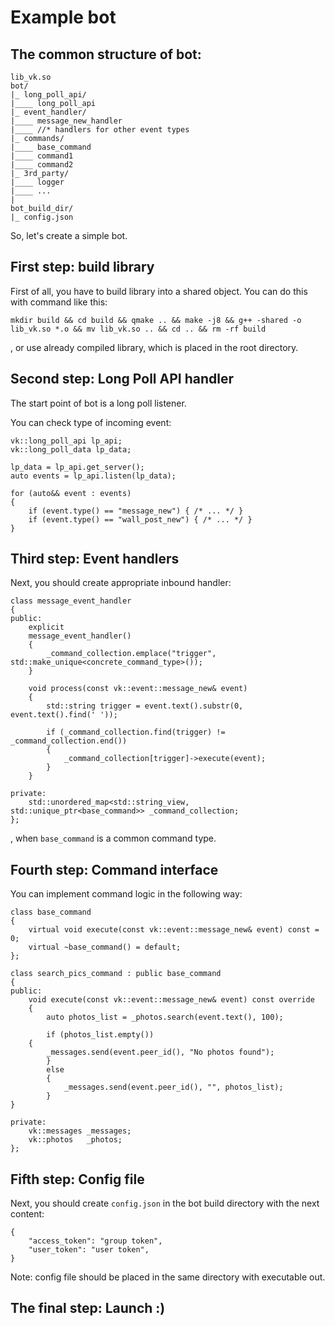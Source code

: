 # Example bot

## The common structure of bot:
```
lib_vk.so
bot/
|_ long_poll_api/
|____ long_poll_api
|_ event_handler/
|____ message_new_handler
|____ //* handlers for other event types
|_ commands/
|____ base_command
|____ command1
|____ command2
|_ 3rd_party/
|____ logger
|____ ...
|
bot_build_dir/
|_ config.json
```

So, let's create a simple bot.

## First step: build library

First of all, you have to build library into a shared object.
You can do this with command like this:
```
mkdir build && cd build && qmake .. && make -j8 && g++ -shared -o lib_vk.so *.o && mv lib_vk.so .. && cd .. && rm -rf build
```
, or use already compiled library, which is placed in the root directory.

## Second step: Long Poll API handler

The start point of bot is a long poll listener.

You can check type of incoming event:
```
vk::long_poll_api lp_api;
vk::long_poll_data lp_data;

lp_data = lp_api.get_server();
auto events = lp_api.listen(lp_data);

for (auto&& event : events)
{
	if (event.type() == "message_new") { /* ... */ }
	if (event.type() == "wall_post_new") { /* ... */ }
}
```

## Third step: Event handlers

Next, you should create appropriate inbound handler:

```
class message_event_handler
{
public:
	explicit
	message_event_handler()
	{
		_command_collection.emplace("trigger", std::make_unique<concrete_command_type>());
	}

	void process(const vk::event::message_new& event)
	{
		std::string trigger = event.text().substr(0, event.text().find(' '));

		if (_command_collection.find(trigger) != _command_collection.end())
		{
			_command_collection[trigger]->execute(event);
		}
	}

private:
	std::unordered_map<std::string_view, std::unique_ptr<base_command>> _command_collection;
};
```
, when `base_command` is a common command type.

## Fourth step: Command interface

You can implement command logic in the following way:

```
class base_command
{
	virtual void execute(const vk::event::message_new& event) const = 0;
	virtual ~base_command() = default;
};
```

```
class search_pics_command : public base_command
{
public:
 	void execute(const vk::event::message_new& event) const override
 	{
  		auto photos_list = _photos.search(event.text(), 100);

		if (photos_list.empty())
	{
		_messages.send(event.peer_id(), "No photos found");
    	}
    	else
    	{
      		_messages.send(event.peer_id(), "", photos_list);
    	}
}

private:
    vk::messages _messages;
    vk::photos   _photos;
};
```

## Fifth step: Config file

Next, you should create `config.json` in the bot build directory with the next content:
```
{
	"access_token": "group token",
	"user_token": "user token",
}
```

Note: config file should be placed in the same directory with executable out.

## The final step: Launch :)
